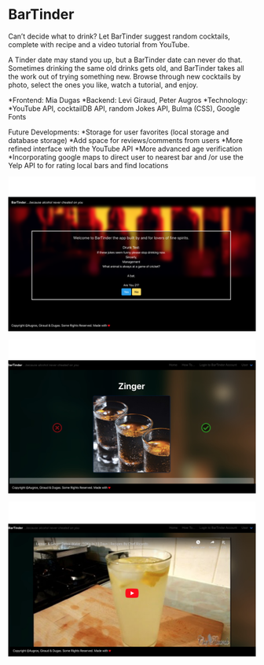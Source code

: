# BarTinder

Can’t decide what to drink? Let BarTinder suggest random cocktails, complete with recipe and a video tutorial from YouTube.

A Tinder date may stand you up, but a BarTinder date can never do that. 
Sometimes drinking the same old drinks gets old, and BarTinder takes all the work out of trying something new. Browse through new cocktails by photo, select the ones you like, watch a tutorial, and enjoy.

*Frontend: Mia Dugas
*Backend: Levi Giraud, Peter Augros
*Technology: 
*YouTube API, cocktailDB API, random Jokes API, Bulma (CSS), Google Fonts

Future Developments:
*Storage for user favorites (local storage and database storage)
*Add space for reviews/comments from users
*More refined interface with the YouTube API
*More advanced age verification
*Incorporating google maps to direct user to nearest bar and /or use the Yelp API to for rating local bars and find locations

![Image of BarTinder](https://github.com/miadugas/BarTinder/blob/master/assets/BT-1.png)


![Image of BarTinder](https://github.com/miadugas/BarTinder/blob/master/assets/BT-2.png)


![Image of BarTinder](https://github.com/miadugas/BarTinder/blob/master/assets/BT-4.png)

